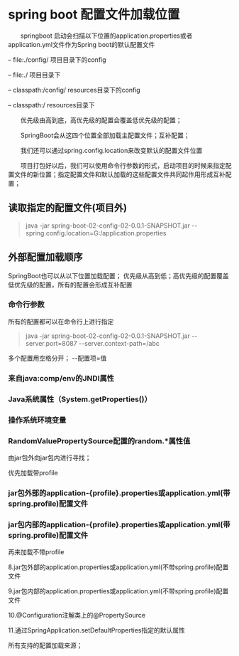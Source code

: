 # spring boot 配置文件加载位置
&emsp;&emsp;springboot 启动会扫描以下位置的application.properties或者application.yml文件作为Spring boot的默认配置文件

– file:./config/ 项目目录下的config

– file:./ 项目目录下

– classpath:/config/ resources目录下的config

– classpath:/ resources目录下

&emsp;&emsp;优先级由高到底，高优先级的配置会覆盖低优先级的配置；

&emsp;&emsp;SpringBoot会从这四个位置全部加载主配置文件；互补配置；

&emsp;&emsp;我们还可以通过spring.config.location来改变默认的配置文件位置

&emsp;&emsp;项目打包好以后，我们可以使用命令行参数的形式，启动项目的时候来指定配置文件的新位置；指定配置文件和默认加载的这些配置文件共同起作用形成互补配置；

## 读取指定的配置文件(项目外)
>java -jar spring-boot-02-config-02-0.0.1-SNAPSHOT.jar --spring.config.location=G:/application.properties

## 外部配置加载顺序
SpringBoot也可以从以下位置加载配置； 优先级从高到低；高优先级的配置覆盖低优先级的配置，所有的配置会形成互补配置

### 命令行参数

所有的配置都可以在命令行上进行指定

>java -jar spring-boot-02-config-02-0.0.1-SNAPSHOT.jar --server.port=8087 --server.context-path=/abc

多个配置用空格分开； --配置项=值

### 来自java:comp/env的JNDI属性

### Java系统属性（System.getProperties()）

### 操作系统环境变量

### RandomValuePropertySource配置的random.*属性值

由jar包外向jar包内进行寻找；

优先加载带profile

### jar包外部的application-{profile}.properties或application.yml(带spring.profile)配置文件

### jar包内部的application-{profile}.properties或application.yml(带spring.profile)配置文件

再来加载不带profile

8.jar包外部的application.properties或application.yml(不带spring.profile)配置文件

9.jar包内部的application.properties或application.yml(不带spring.profile)配置文件

10.@Configuration注解类上的@PropertySource

11.通过SpringApplication.setDefaultProperties指定的默认属性

所有支持的配置加载来源；